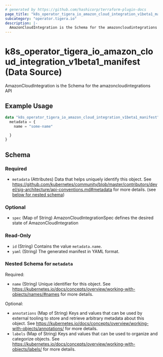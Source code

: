 ```yaml
---
# generated by https://github.com/hashicorp/terraform-plugin-docs
page_title: "k8s_operator_tigera_io_amazon_cloud_integration_v1beta1_manifest Data Source - terraform-provider-k8s"
subcategory: "operator.tigera.io"
description: |-
  AmazonCloudIntegration is the Schema for the amazoncloudintegrations API
---
```


# k8s_operator_tigera_io_amazon_cloud_integration_v1beta1_manifest (Data Source)

AmazonCloudIntegration is the Schema for the amazoncloudintegrations API

## Example Usage

```terraform
data "k8s_operator_tigera_io_amazon_cloud_integration_v1beta1_manifest" "example" {
  metadata = {
    name = "some-name"

  }
}
```

<!-- schema generated by tfplugindocs -->
## Schema

### Required

- `metadata` (Attributes) Data that helps uniquely identify this object. See https://github.com/kubernetes/community/blob/master/contributors/devel/sig-architecture/api-conventions.md#metadata for more details. (see [below for nested schema](#nestedatt--metadata))

### Optional

- `spec` (Map of String) AmazonCloudIntegrationSpec defines the desired state of AmazonCloudIntegration

### Read-Only

- `id` (String) Contains the value `metadata.name`.
- `yaml` (String) The generated manifest in YAML format.

<a id="nestedatt--metadata"></a>
### Nested Schema for `metadata`

Required:

- `name` (String) Unique identifier for this object. See https://kubernetes.io/docs/concepts/overview/working-with-objects/names/#names for more details.

Optional:

- `annotations` (Map of String) Keys and values that can be used by external tooling to store and retrieve arbitrary metadata about this object. See https://kubernetes.io/docs/concepts/overview/working-with-objects/annotations/ for more details.
- `labels` (Map of String) Keys and values that can be used to organize and categorize objects. See https://kubernetes.io/docs/concepts/overview/working-with-objects/labels/ for more details.
